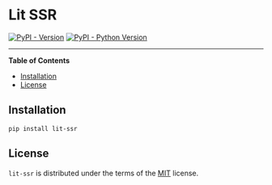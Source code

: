 # Lit SSR

[![PyPI - Version](https://img.shields.io/pypi/v/lit-ssr.svg)](https://pypi.org/project/lit-ssr)
[![PyPI - Python Version](https://img.shields.io/pypi/pyversions/lit-ssr.svg)](https://pypi.org/project/lit-ssr)

-----

**Table of Contents**

- [Installation](#installation)
- [License](#license)

## Installation

```console
pip install lit-ssr
```

## License

`lit-ssr` is distributed under the terms of the [MIT](https://spdx.org/licenses/MIT.html) license.
